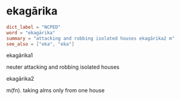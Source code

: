 # ekagārika

``` toml
dict_label = "NCPED"
word = "ekagārika"
summary = "attacking and robbing isolated houses ekagārika2 m"
see_also = ["eka", "eka"]
```

ekagārika1

neuter attacking and robbing isolated houses

ekagārika2

m(fn). taking alms only from one house

